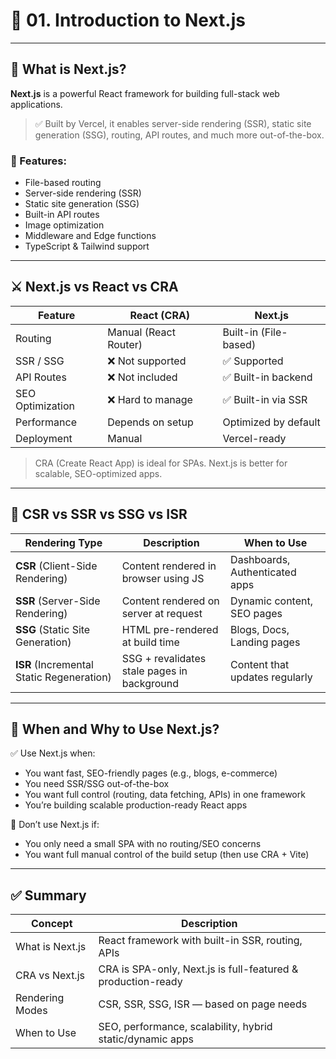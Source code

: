 # 📘 01. Introduction to Next.js

---

## 🧠 What is Next.js?

**Next.js** is a powerful React framework for building full-stack web applications.

> ✅ Built by Vercel, it enables server-side rendering (SSR), static site generation (SSG), routing, API routes, and much more out-of-the-box.

### 🔧 Features:
- File-based routing
- Server-side rendering (SSR)
- Static site generation (SSG)
- Built-in API routes
- Image optimization
- Middleware and Edge functions
- TypeScript & Tailwind support

---

## ⚔️ Next.js vs React vs CRA

| Feature              | React (CRA)        | Next.js            |
|----------------------|--------------------|---------------------|
| Routing              | Manual (React Router) | Built-in (File-based) |
| SSR / SSG            | ❌ Not supported    | ✅ Supported         |
| API Routes           | ❌ Not included     | ✅ Built-in backend  |
| SEO Optimization     | ❌ Hard to manage   | ✅ Built-in via SSR  |
| Performance          | Depends on setup   | Optimized by default|
| Deployment           | Manual              | Vercel-ready        |

> CRA (Create React App) is ideal for SPAs. Next.js is better for scalable, SEO-optimized apps.

---

## 🔄 CSR vs SSR vs SSG vs ISR

| Rendering Type | Description | When to Use |
|----------------|-------------|-------------|
| **CSR** (Client-Side Rendering) | Content rendered in browser using JS | Dashboards, Authenticated apps |
| **SSR** (Server-Side Rendering) | Content rendered on server at request | Dynamic content, SEO pages |
| **SSG** (Static Site Generation) | HTML pre-rendered at build time | Blogs, Docs, Landing pages |
| **ISR** (Incremental Static Regeneration) | SSG + revalidates stale pages in background | Content that updates regularly |

---

## 🎯 When and Why to Use Next.js?

✅ Use Next.js when:
- You want fast, SEO-friendly pages (e.g., blogs, e-commerce)
- You need SSR/SSG out-of-the-box
- You want full control (routing, data fetching, APIs) in one framework
- You’re building scalable production-ready React apps

🚫 Don’t use Next.js if:
- You only need a small SPA with no routing/SEO concerns
- You want full manual control of the build setup (then use CRA + Vite)

---

## ✅ Summary

| Concept         | Description                                                  |
|------------------|--------------------------------------------------------------|
| What is Next.js  | React framework with built-in SSR, routing, APIs             |
| CRA vs Next.js   | CRA is SPA-only, Next.js is full-featured & production-ready |
| Rendering Modes  | CSR, SSR, SSG, ISR — based on page needs                     |
| When to Use      | SEO, performance, scalability, hybrid static/dynamic apps    |

